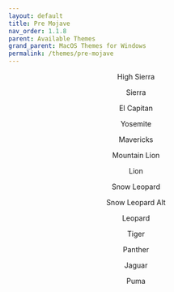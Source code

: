 ```yaml
---
layout: default
title: Pre Mojave
nav_order: 1.1.8
parent: Available Themes
grand_parent: MacOS Themes for Windows
permalink: /themes/pre-mojave
---
```


<p align="center">High Sierra</p>
<!-- <p align="center"><img width="80%" src="../assets/HighSierra.png" /></p> -->
<p align="center">Sierra</p>
<!-- <p align="center"><img width="80%" src="../assets/Sierra.png" /></p> -->
<p align="center">El Capitan</p>
<!-- <p align="center"><img width="80%" src="../assets/ElCapitan.png" /></p> -->
<p align="center">Yosemite</p>
<!-- <p align="center"><img width="80%" src="../assets/Yosemite.png" /></p> -->
<p align="center">Mavericks</p>
<!-- <p align="center"><img width="80%" src="../assets/Mavericks.png" /></p> -->
<p align="center">Mountain Lion</p>
<!-- <p align="center"><img width="80%" src="../assets/MountainLion.png" /></p> -->
<p align="center">Lion</p>
<!-- <p align="center"><img width="80%" src="../assets/Lion.png" /></p> -->
<p align="center">Snow Leopard</p>
<!-- <p align="center"><img width="80%" src="../assets/SnowLeopard.png" /></p> -->
<p align="center">Snow Leopard Alt</p>
<!-- <p align="center"><img width="80%" src="../assets/SnowLeopardAlt.png" /></p> -->
<p align="center">Leopard</p>
<!-- <p align="center"><img width="80%" src="../assets/Leopard.png" /></p> -->
<p align="center">Tiger</p>
<!-- <p align="center"><img width="80%" src="../assets/Tiger.png" /></p> -->
<p align="center">Panther</p>
<!-- <p align="center"><img width="80%" src="../assets/Panther.png" /></p> -->
<p align="center">Jaguar</p>
<!-- <p align="center"><img width="80%" src="../assets/Jaguar.png" /></p> -->
<p align="center">Puma</p>
<!-- <p align="center"><img width="80%" src="../assets/Puma.png" /></p> -->